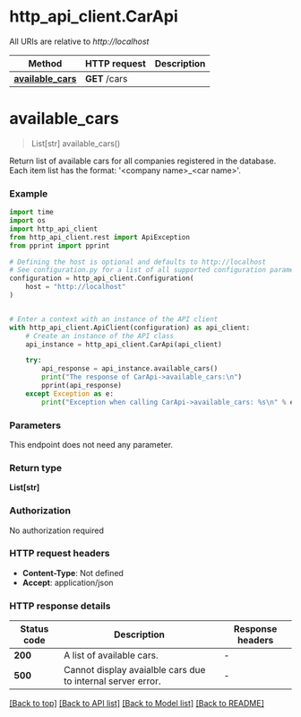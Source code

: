 # http_api_client.CarApi

All URIs are relative to *http://localhost*

Method | HTTP request | Description
------------- | ------------- | -------------
[**available_cars**](CarApi.md#available_cars) | **GET** /cars | 


# **available_cars**
> List[str] available_cars()



Return list of available cars for all companies registered in the database.<br> Each item list has the format: '&lt;company name&gt;_&lt;car name&gt;'.

### Example

```python
import time
import os
import http_api_client
from http_api_client.rest import ApiException
from pprint import pprint

# Defining the host is optional and defaults to http://localhost
# See configuration.py for a list of all supported configuration parameters.
configuration = http_api_client.Configuration(
    host = "http://localhost"
)


# Enter a context with an instance of the API client
with http_api_client.ApiClient(configuration) as api_client:
    # Create an instance of the API class
    api_instance = http_api_client.CarApi(api_client)

    try:
        api_response = api_instance.available_cars()
        print("The response of CarApi->available_cars:\n")
        pprint(api_response)
    except Exception as e:
        print("Exception when calling CarApi->available_cars: %s\n" % e)
```



### Parameters
This endpoint does not need any parameter.

### Return type

**List[str]**

### Authorization

No authorization required

### HTTP request headers

 - **Content-Type**: Not defined
 - **Accept**: application/json

### HTTP response details
| Status code | Description | Response headers |
|-------------|-------------|------------------|
**200** | A list of available cars. |  -  |
**500** | Cannot display avaialble cars due to internal server error. |  -  |

[[Back to top]](#) [[Back to API list]](../README.md#documentation-for-api-endpoints) [[Back to Model list]](../README.md#documentation-for-models) [[Back to README]](../README.md)

